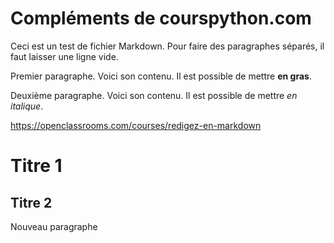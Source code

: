 # Compléments de courspython.com

Ceci est un test de fichier Markdown.
Pour faire des paragraphes séparés, il faut laisser une ligne vide.


Premier paragraphe.
Voici son contenu.
Il est possible de mettre **en gras**.

Deuxième paragraphe.
Voici son contenu.
Il est possible de mettre *en italique*.

https://openclassrooms.com/courses/redigez-en-markdown

Titre 1
=======

Titre 2
-------

Nouveau paragraphe


